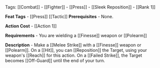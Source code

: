 Tags: [[Combat]] - [[Fighter]] - [[Press]] - [[Sleek Reposition]] - [[Rank 1]]

**Feat Tags** - [[Press]] [[Tactic]]
**Prerequisites** - None.

**Action Cost** - [[Action 1]]

**Requirements** - You are wielding a [[Finesse]] weapon or [[Polearm]]

**Description** - Make a [[Melee Strike]] with a [[Finesse]] weapon or [[Polearm]]. On a [[Hit]], you can [[Reposition]] the Target, using your weapon's [[Reach]] for this action. On a [[Failed Strike]], the Target becomes [[Off-Guard]] until the end of your turn.

